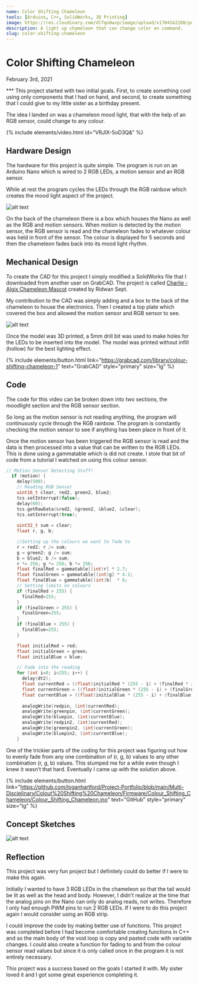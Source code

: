 ```yaml
---
name: Color Shifting Chameleon
tools: [Arduino, C++, SolidWorks, 3D Printing]
image: https://res.cloudinary.com/dlfqn0wvp/image/upload/v1704162208/portfolio-site/chameleon/jnywohirjnsbdsu7df8k.png
description: A light up chameleon that can change color on command.
slug: color-shifting-chameleon
---
```


# Color Shifting Chameleon
<p class="post-metadata text-muted">
  February 3rd, 2021
</p>
***
This project started with two initial goals. First, to create something cool using only components that I had on hand, and second, to create something that I could give to my little sister as a birthday present.

The idea I landed on was a chameleon mood light, that with the help of an RGB sensor, could change to any colour.

{% include elements/video.html id="VRJlX-5oD3Q&" %}

## Hardware Design
The hardware for this project is quite simple. The program is run on an Arduino Nano which is wired to 2 RGB LEDs, a motion sensor and an RGB sensor.

While at rest the program cycles the LEDs through the RGB rainbow which creates the mood light aspect of the project.

![alt text](https://res.cloudinary.com/dlfqn0wvp/image/upload/v1704165101/portfolio-site/chameleon/l5mxsh4xtvi2vndipaav.jpg "Chameleon hardware")

On the back of the chameleon there is a box which houses the Nano as well as the RGB and motion sensors. When motion is detected by the motion sensor, the RGB sensor is read and the chameleon fades to whatever colour was held in front of the sensor. The colour is displayed for 5 seconds and then the chameleon fades back into its mood light rhythm.

## Mechanical Design
To create the CAD for this project I simply modified a SolidWorks file that I downloaded from another user on GrabCAD.  The project is called [Charlie - Algix Chameleon Mascot](https://grabcad.com/library/charlie-algix-chameleon-mascot-1) created by Ridwan Sept.

My contribution to the CAD was simply adding and a box to the back of the chameleon to house the electronics. Then I created a top plate which covered the box and allowed the motion sensor and RGB sensor to see.

![alt text](https://res.cloudinary.com/dlfqn0wvp/image/upload/v1704162652/portfolio-site/chameleon/fuhjskynwqap6gni4dnw.png "Chameleon CAD")

Once the model was 3D printed, a 5mm drill bit was used to make holes for the LEDs to be inserted into the model. The model was printed without infill (hollow) for the best lighting effect.

{% include elements/button.html link="https://grabcad.com/library/colour-shifting-chameleon-1" text="GrabCAD" style="primary" size="lg" %}

## Code
The code for this video can be broken down into two sections, the moodlight section and the RGB sensor section.

So long as the motion sensor is not reading anything, the program will continuously cycle through the RGB rainbow. The program is constantly checking the motion sensor to see if anything has been place in front of it.

Once the motion sensor has been triggered the RGB sensor is read and the data is then processed into a value that can be written to the RGB LEDs. This is done using a gammatable which is did not create. I stole that bit of code from a tutorial I watched on using this colour sensor.

```c++
// Motion Sensor Detecting Stuff!
  if (motion) {  
    delay(500);
    // Reading RGB Sensor    
    uint16_t clear, red2, green2, blue2;
    tcs.setInterrupt(false);                                        
    delay(60);                                                       
    tcs.getRawData(&red2, &green2, &blue2, &clear);                      
    tcs.setInterrupt(true);
    
    uint32_t sum = clear;
    float r, g, b;

    //Setting up the colours we want to fade to
    r = red2; r /= sum;
    g = green2; g /= sum;
    b = blue2; b /= sum;
    r *= 256; g *= 256; b *= 256;
    float finalRed = gammatable[(int)r] * 2.7; 
    float finalGreen = gammatable[(int)g] * 4.2;
    float finalBlue = gammatable[(int)b]  * 6;
    // Setting limits on colours
    if (finalRed > 255) {
      finalRed=255;
    }
    if (finalGreen > 255) {
      finalGreen=255;
    }
    if (finalBlue > 255) {
      finalBlue=255;
    }

    float initialRed = red;
    float initialGreen = green;
    float initialBlue = blue;

    // Fade into the reading
    for (int i=0; i<255; i++) {
      delay(dt2);
      float currentRed = ((float)initialRed * (255 - i) + (finalRed * i))/255;
      float currentGreen = ((float)initialGreen * (255 - i) + (finalGreen * i))/255;
      float currentBlue = ((float)initialBlue * (255 - i) + (finalBlue * i))/255;
    
      analogWrite(redpin, (int)currentRed);
      analogWrite(greenpin, (int)currentGreen);
      analogWrite(bluepin, (int)currentBlue);
      analogWrite(redpin2, (int)currentRed);
      analogWrite(greenpin2, (int)currentGreen);
      analogWrite(bluepin2, (int)currentBlue); 
    }
```

One of the trickier parts of the coding for this project was figuring out how to evenly fade from any one combination of (r, g, b) values to any other combination (r, g, b) values. This stumped me for a  while even though I knew it wasn’t that hard. Eventually I came up with the solution above.

{% include elements/button.html link="https://github.com/loganhartford/Project-Portfolio/blob/main/Multi-Disciplinary/Colout%20Shifting%20Chameleon/Firmware/Colour_Shifting_Chameleon/Colour_Shifting_Chameleon.ino" text="GitHub" style="primary" size="lg" %}

## Concept Sketches
![alt text](https://res.cloudinary.com/dlfqn0wvp/image/upload/v1704306478/portfolio-site/chameleon/uabfwujyovp434xvaqjl.jpg "Chameleon CAD")

## Reflection
This project was very fun project but I definitely could do better if I were to make this again. 

Initially I wanted to have 3 RGB LEDs in the chameleon so that the tail would be lit as well as the head and body. However, I didn’t realize at the time that the analog pins on the Nano can only do analog reads, not writes.  Therefore I only had enough PWM pins to run 2 RGB LEDs. If I were to do this project again I would consider using an RGB strip. 

I could improve the code by making better use of functions. This project was completed before I had become comfortable creating functions in C++ and so the main body of the void loop is copy and pasted code with variable changes. I could also create a function for fading to and from the colour sensor read values but since it is only called once in the program it is not entirely necessary.

This project was a success based on the goals I started it with. My sister loved it and I got some great experience completing it.
